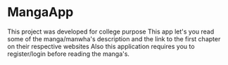 # MangaApp
This project was developed for college purpose
This app let's you read some of the manga/manwha's description and the link to the first chapter on their respective websites
Also this application requires you to register/login before reading the manga's.
